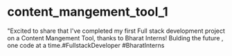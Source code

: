 # content_mangement_tool_1
"Excited to share that I've completed my first Full stack development project on a Content Mangement Tool, thanks to Bharat Interns! Bulding the future , one code at a time.#FullstackDeveloper #BharatInterns
